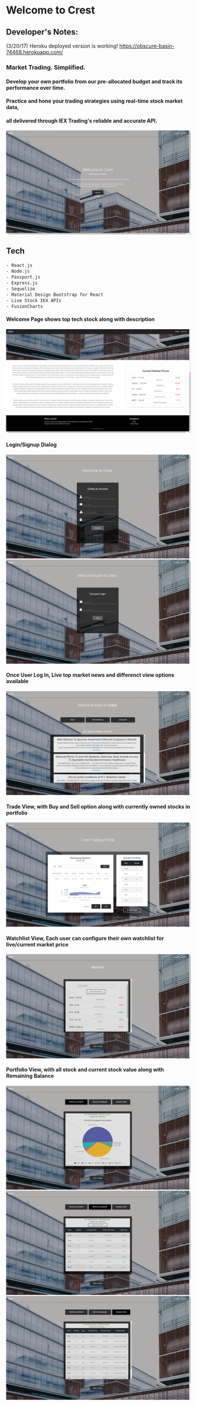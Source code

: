 # Welcome to Crest

## Developer's Notes:
(3/20/17) Heroku deployed version is working! 
https://obscure-basin-74468.herokuapp.com/


### Market Trading. Simplified.

#### Develop your own portfolio from our pre-allocated budget and track its performance over time.
#### Practice and hone your trading strategies using real-time stock market data, 
#### all delivered through IEX Trading's reliable and accurate API.

![Landing Page](snap/welcome.png)

## Tech

```
- React.js
- Node.js
- Passport.js
- Express.js
- Sequelize
- Material Design Bootstrap for React
- Live Stock IEX APIs
- FusionCharts
```

#### Welcome Page shows top tech stock along with description

![Part of Landing Page](snap/welcomepage2.png)



#### Login/Signup Dialog 

![Signup Page](snap/signup.png)
![Login Page](snap/login.png)



#### Once User Log In, Live top market news and differenct view options available

![Home](snap/home.png)



#### Trade View, with Buy and Sell option along with currently owned stocks in portfolio

![Trade View](snap/trade.png)



#### Watchlist View, Each user can configure their own watchlist for live/current market price

![Watchlist View](snap/watchlist.png)



#### Portfolio View, with all stock and current stock value along with Remaining Balance

![Portfolio Diversity](snap/portfolio-diversity.png)
![Portfolio Summary](snap/portfolio-summary.png)
![Portfolio Transactions](snap/portfolio-transactions.png)


